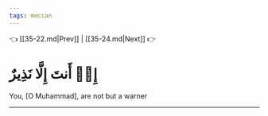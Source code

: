 ```yaml
---
tags: meccan
---
```


👈 [[35-22.md|Prev]] | [[35-24.md|Next]] 👉

# إِنۡ أَنتَ إِلَّا نَذِيرٌ

You, [O Muhammad], are not but a warner

---

